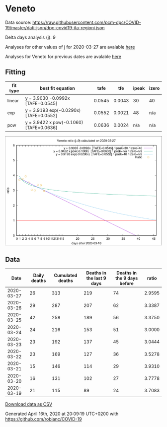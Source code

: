 # Veneto

Data source: https://raw.githubusercontent.com/pcm-dpc/COVID-19/master/dati-json/dpc-covid19-ita-regioni.json

Delta days analysis (j): 9

Analyses for other values of j for 2020-03-27 are avalable [here](../2020-03-27/README.md)

Analyses for Veneto for previous dates are avalable [here](../README.md)

## Fitting 
|fit type|best fit equation|tafe|tfe|ipeak|izero|
|-------|-----|--------|------|---|---|
|linear|y = 3.9030 -0.0992x  [TAFE=0.0545]|0.0545|0.0043|30|40|
|exp|y = 3.9193 exp(-0.0290x)  [TAFE=0.0552]|0.0552|0.0021|48|n/a|
|pow|y = 3.9422 x pow(-0.1060)  [TAFE=0.0636]|0.0636|0.0024|n/a|n/a|

![Plot](COVID-19_veneto_j9_2020-03-27.png)

## Data
|Date|Daily deaths|Cumulated deaths|Deaths in the last 9 days|Deaths in the 9 days before|ratio|
|----|----------|-----------|-------|--------------------|-----|
|2020-03-27|26|313|219|74|2.9595|
|2020-03-26|29|287|207|62|3.3387|
|2020-03-25|42|258|189|56|3.3750|
|2020-03-24|24|216|153|51|3.0000|
|2020-03-23|23|192|137|45|3.0444|
|2020-03-22|23|169|127|36|3.5278|
|2020-03-21|15|146|114|29|3.9310|
|2020-03-20|16|131|102|27|3.7778|
|2020-03-19|21|115|89|24|3.7083|

[Download data as CSV](COVID-19_veneto_j9_2020-03-27.csv)

Generated April 16th, 2020 at 20:09:19 UTC+0200 with https://github.com/robianc/COVID-19
